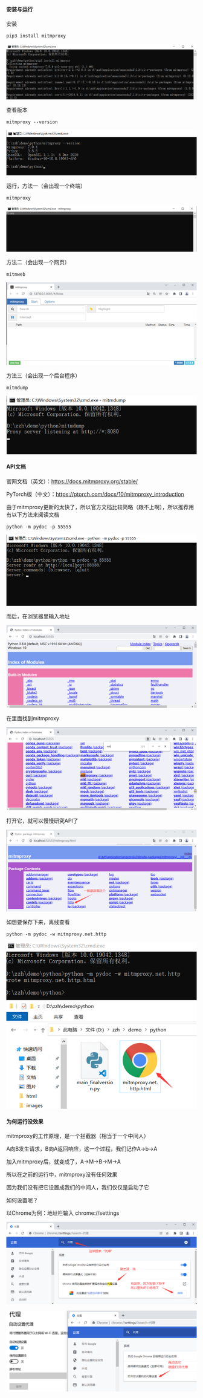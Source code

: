 #### 安装与运行

安装

```
pip3 install mitmproxy
```

![](./images/1.png)

查看版本

```
mitmproxy --version
```

![](./images/2.png)

运行，方法一（会出现一个终端）

```
mitmproxy
```

![](./images/3.png)

方法二（会出现一个网页）

```
mitmweb
```

![](./images/4.png)

方法三（会出现一个后台程序）

```
mitmdump
```

![](./images/5.png)

#### API文档

官网文档（英文）：https://docs.mitmproxy.org/stable/

PyTorch版（中文）：https://ptorch.com/docs/10/mitmproxy_introduction

由于mitmproxy更新的太快了，所以官方文档比较简略（跟不上啊），所以推荐用有以下方法来阅读文档

```
python -m pydoc -p 55555
```

![](./images/6.png)

而后，在浏览器里输入地址

![](./images/7.png)

在里面找到mitmproxy

![](./images/8.png)

打开它，就可以慢慢研究API了

![](./images/9.png)

如想要保存下来，离线查看

```
python -m pydoc -w mitmproxy.net.http
```

![](./images/10.png)



#### 为何运行没效果

mitmproxy的工作原理，是一个拦截器（相当于一个中间人）

A向B发生请求，B向A返回响应，这一个过程，我们记作A->b->A

加入mitmproxy后，就变成了，A->M->B->M->A



所以在之前的运行中，mitmproxy没有任何效果

因为我们没有把它设置成我们的中间人，我们仅仅是启动了它



如何设置呢？

以Chrome为例：地址栏输入 chrome://settings

![](./images/11.png)

![](./images/12.png)